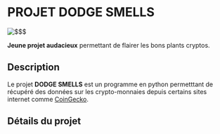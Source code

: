 # PROJET DODGE SMELLS
![$$$](https://th.bing.com/th/id/OIP.6kMzGWALeT8v8XJX6whRpwHaHx?w=205&h=212&c=7&r=0&o=5&dpr=1.3&pid=1.7)

**Jeune projet audacieux** permettant de flairer les bons plants cryptos.

## Description

Le projet **DODGE SMELLS** est un programme en python permetttant de récupéré des données sur les crypto-monnaies depuis certains sites internet comme [CoinGecko](https://www.coingecko.com/fr).

## Détails du projet


